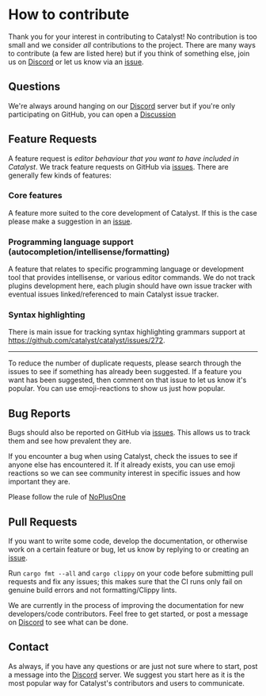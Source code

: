 # How to contribute
Thank you for your interest in contributing to Catalyst! No contribution is too small and we consider _all_ contributions to the project. There are many ways to contribute (a few are listed here) but if you think of something else, join us on [Discord](https://discord.gg/n8tGJ6Rn6D) or let us know via an [issue](https://github.com/catalyst/catalyst/issues).

## Questions

We're always around hanging on our [Discord](https://discord.gg/n8tGJ6Rn6D) server but if you're only participating on GitHub, you can open a [Discussion](https://github.com/catalyst/catalyst/discussions)

## Feature Requests

A feature request is _editor behaviour that you want to have included in Catalyst_. We track feature requests on GitHub via [issues](https://github.com/catalyst/catalyst/issues). There are generally few kinds of features:

### Core features

A feature more suited to the core development of Catalyst. If this is the case please make a suggestion in an [issue](https://github.com/catalyst/catalyst/issues).

### Programming language support (autocompletion/intellisense/formatting)

A feature that relates to specific programming language or development tool that provides intellisense, or various editor commands.
We do not track plugins development here, each plugin should have own issue tracker with eventual issues linked/referenced to main Catalyst issue tracker.

### Syntax highlighting

There is main issue for tracking syntax highlighting grammars support at https://github.com/catalyst/catalyst/issues/272.

---

To reduce the number of duplicate requests, please search through the issues to see if something has already been suggested. If a feature you want has been suggested, then comment on that issue to let us know it's popular. You can use emoji-reactions to show us just how popular.

## Bug Reports

Bugs should also be reported on GitHub via [issues](https://github.com/catalyst/catalyst/issues). This allows us to track them and see how prevalent they are.

If you encounter a bug when using Catalyst, check the issues to see if anyone else has encountered it. If it already exists, you can use emoji reactions so we can see community interest in specific issues and how important they are.

Please follow the rule of [NoPlusOne](https://github.com/golang/go/wiki/NoPlusOne)

## Pull Requests

If you want to write some code, develop the documentation, or otherwise work on a certain feature or bug, let us know by replying to or creating an [issue](https://github.com/catalyst/catalyst/issues).

Run `cargo fmt --all` and `cargo clippy` on your code before submitting pull requests and fix any issues; this makes sure that the CI runs only fail on genuine build errors and not formatting/Clippy lints.

We are currently in the process of improving the documentation for new developers/code contributors. Feel free to get started, or post a message on [Discord](https://discord.gg/n8tGJ6Rn6D) to see what can be done.

## Contact

As always, if you have any questions or are just not sure where to start, post a message into the [Discord](https://discord.gg/n8tGJ6Rn6D) server. We suggest you start here as it is the most popular way for Catalyst's contributors and users to communicate.
